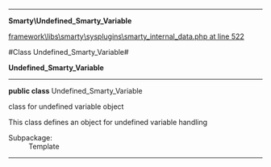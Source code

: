 

- - -

**Smarty\Undefined_Smarty_Variable**


<a href="https://github.com/JeyDotC/Hirudo/blob/master/framework/libs/smarty/sysplugins/smarty_internal_data.php#L522" target='_blank'>framework\libs\smarty\sysplugins\smarty_internal_data.php at line 522</a>

#Class Undefined_Smarty_Variable#

**Undefined_Smarty_Variable**




- - -

<p><strong>public  class</strong> <span>Undefined_Smarty_Variable</span></p>

<div class="comment" id="overview_description"><p>class for undefined variable object</p><p>This class defines an object for undefined variable handling</p></div>

<dl>
<dt>Subpackage:</dt>
<dd>Template</dd>
</dl>


- - -

